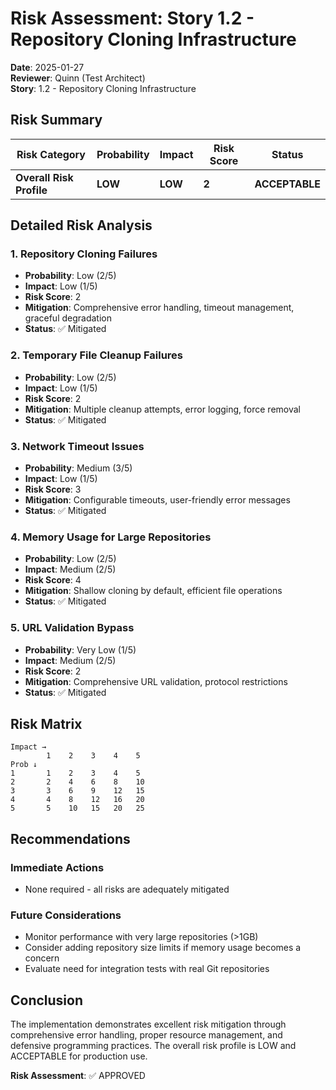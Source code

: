# Risk Assessment: Story 1.2 - Repository Cloning Infrastructure

**Date**: 2025-01-27  
**Reviewer**: Quinn (Test Architect)  
**Story**: 1.2 - Repository Cloning Infrastructure

## Risk Summary

| Risk Category | Probability | Impact | Risk Score | Status |
|---------------|-------------|---------|------------|---------|
| **Overall Risk Profile** | **LOW** | **LOW** | **2** | **ACCEPTABLE** |

## Detailed Risk Analysis

### 1. Repository Cloning Failures
- **Probability**: Low (2/5)
- **Impact**: Low (1/5)
- **Risk Score**: 2
- **Mitigation**: Comprehensive error handling, timeout management, graceful degradation
- **Status**: ✅ Mitigated

### 2. Temporary File Cleanup Failures
- **Probability**: Low (2/5)
- **Impact**: Low (1/5)
- **Risk Score**: 2
- **Mitigation**: Multiple cleanup attempts, error logging, force removal
- **Status**: ✅ Mitigated

### 3. Network Timeout Issues
- **Probability**: Medium (3/5)
- **Impact**: Low (1/5)
- **Risk Score**: 3
- **Mitigation**: Configurable timeouts, user-friendly error messages
- **Status**: ✅ Mitigated

### 4. Memory Usage for Large Repositories
- **Probability**: Low (2/5)
- **Impact**: Medium (2/5)
- **Risk Score**: 4
- **Mitigation**: Shallow cloning by default, efficient file operations
- **Status**: ✅ Mitigated

### 5. URL Validation Bypass
- **Probability**: Very Low (1/5)
- **Impact**: Medium (2/5)
- **Risk Score**: 2
- **Mitigation**: Comprehensive URL validation, protocol restrictions
- **Status**: ✅ Mitigated

## Risk Matrix

```
Impact →
        1    2    3    4    5
Prob ↓
1       1    2    3    4    5
2       2    4    6    8    10
3       3    6    9    12   15
4       4    8    12   16   20
5       5    10   15   20   25
```

## Recommendations

### Immediate Actions
- None required - all risks are adequately mitigated

### Future Considerations
- Monitor performance with very large repositories (>1GB)
- Consider adding repository size limits if memory usage becomes a concern
- Evaluate need for integration tests with real Git repositories

## Conclusion

The implementation demonstrates excellent risk mitigation through comprehensive error handling, proper resource management, and defensive programming practices. The overall risk profile is LOW and ACCEPTABLE for production use.

**Risk Assessment**: ✅ APPROVED
